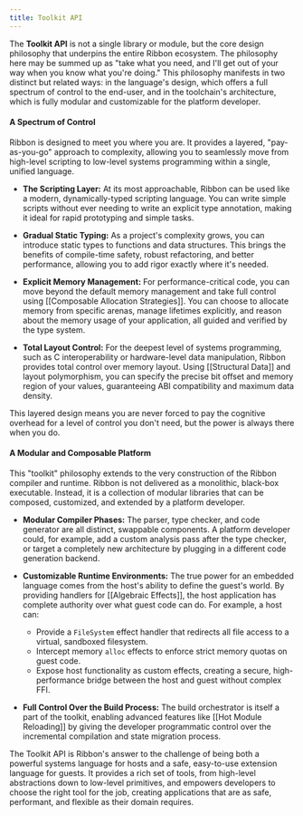 ```yaml
---
title: Toolkit API
---
```


The **Toolkit API** is not a single library or module, but the core design
philosophy that underpins the entire Ribbon ecosystem. The philosophy here may
be summed up as "take what you need, and I'll get out of your way when you know
what you're doing." This philosophy manifests in two distinct but related ways:
in the language's design, which offers a full spectrum of control to the
end-user, and in the toolchain's architecture, which is fully modular and
customizable for the platform developer.

#### A Spectrum of Control

Ribbon is designed to meet you where you are. It provides a layered,
"pay-as-you-go" approach to complexity, allowing you to seamlessly move from
high-level scripting to low-level systems programming within a single, unified
language.

- **The Scripting Layer:** At its most approachable, Ribbon can be used like a
  modern, dynamically-typed scripting language. You can write simple scripts
  without ever needing to write an explicit type annotation, making it ideal for
  rapid prototyping and simple tasks.

- **Gradual Static Typing:** As a project's complexity grows, you can introduce
  static types to functions and data structures. This brings the benefits of
  compile-time safety, robust refactoring, and better performance, allowing you
  to add rigor exactly where it's needed.

- **Explicit Memory Management:** For performance-critical code, you can move
  beyond the default memory management and take full control using
  [[Composable Allocation Strategies]]. You can choose to allocate memory from
  specific arenas, manage lifetimes explicitly, and reason about the memory
  usage of your application, all guided and verified by the type system.

- **Total Layout Control:** For the deepest level of systems programming, such
  as C interoperability or hardware-level data manipulation, Ribbon provides
  total control over memory layout. Using [[Structural Data]] and layout
  polymorphism, you can specify the precise bit offset and memory region of your
  values, guaranteeing ABI compatibility and maximum data density.

This layered design means you are never forced to pay the cognitive overhead for
a level of control you don't need, but the power is always there when you do.

#### A Modular and Composable Platform

This "toolkit" philosophy extends to the very construction of the Ribbon
compiler and runtime. Ribbon is not delivered as a monolithic, black-box
executable. Instead, it is a collection of modular libraries that can be
composed, customized, and extended by a platform developer.

- **Modular Compiler Phases:** The parser, type checker, and code generator are
  all distinct, swappable components. A platform developer could, for example,
  add a custom analysis pass after the type checker, or target a completely new
  architecture by plugging in a different code generation backend.

- **Customizable Runtime Environments:** The true power for an embedded language
  comes from the host's ability to define the guest's world. By providing
  handlers for [[Algebraic Effects]], the host application has complete
  authority over what guest code can do. For example, a host can:
  
    * Provide a `FileSystem` effect handler that redirects all file access to a
      virtual, sandboxed filesystem.
    * Intercept memory `alloc` effects to enforce strict memory quotas on guest code.
    * Expose host functionality as custom effects, creating a secure,
      high-performance bridge between the host and guest without complex FFI.

- **Full Control Over the Build Process:** The build orchestrator is itself a
  part of the toolkit, enabling advanced features like [[Hot Module Reloading]]
  by giving the developer programmatic control over the incremental compilation
  and state migration process.

The Toolkit API is Ribbon's answer to the challenge of being both a powerful
systems language for hosts and a safe, easy-to-use extension language for
guests. It provides a rich set of tools, from high-level abstractions down to
low-level primitives, and empowers developers to choose the right tool for the
job, creating applications that are as safe, performant, and flexible as their
domain requires.